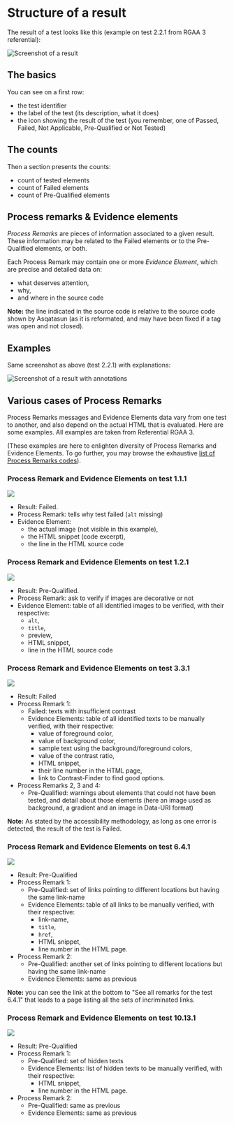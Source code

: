 # Structure of a result

The result of a test looks like this (example on test 2.2.1 from RGAA 3 referential):

![Screenshot of a result](Images/screenshot-2016-04-27_Asqatasun_2.2.1_FAILED_PREQUALIFIED_process_remarks_evidence_elements.png)

## The basics

You can see on a first row:

* the test identifier
* the label of the test (its description, what it does)
* the icon showing the result of the test (you remember, one of Passed, Failed, Not Applicable, Pre-Qualified or Not Tested)

## The counts

Then a section presents the counts:

* count of tested elements
* count of Failed elements
* count of Pre-Qualified elements

## Process remarks & Evidence elements

*Process Remarks* are pieces of information associated to a given result.
These information may be related to the Failed elements or to the Pre-Qualified elements, or both.

Each Process Remark may contain one or more *Evidence Element*, which are precise and detailed data
on:

* what deserves attention,
* why,
* and where in the source code

**Note:** the line indicated in the source code is relative to the source code shown by Asqatasun (as it is reformated, and may have been fixed if a tag was open and not closed).

## Examples

Same screenshot as above (test 2.2.1) with explanations:

![Screenshot of a result with annotations](Images/screenshot-2016-04-27_Asqatasun_2.2.1_FAILED_PREQUALIFIED_process_remarks_evidence_elements_EXPLAINED.png)

## Various cases of Process Remarks

Process Remarks messages and Evidence Elements data vary from one test to another, and also depend on the actual HTML that is evaluated. Here are some examples. All examples are taken from Referential RGAA 3.

(These examples are here to enlighten diversity of Process Remarks and Evidence Elements. To go further, you may browse the exhaustive [list of Process Remarks codes](../30_Contributor_doc/Engine/Process_remarks_codes.md)).

### Process Remark and Evidence Elements on test 1.1.1

![](Images/screenshot-2016-04-27_Asqatasun_1.1.1_Failed_Process_remarks.png)

* Result: Failed.
* Process Remark: tells why test failed (`alt` missing)
* Evidence Element:
    * the actual image (not visible in this example),
    * the HTML snippet (code excerpt),
    * the line in the HTML source code

### Process Remark and Evidence Elements on test 1.2.1

![](Images/screenshot-2016-04-27_Asqatasun_1.2.1_Failed_Pre-Qualified_Process_remarks.png)

* Result: Pre-Qualified.
* Process Remark: ask to verify if images are decorative or not
* Evidence Element: table of all identified images to be verified, with their respective:
    * `alt`,
    * `title`,
    * preview,
    * HTML snippet,
    * line in the HTML source code

### Process Remark and Evidence Elements on test 3.3.1

![](Images/screenshot-2016-04-27_Asqatasun_3.3.1_Failed_Pre-Qualified_Process_remarks.png)

* Result: Failed
* Process Remark 1:
    * Failed: texts with insufficient contrast
    * Evidence Elements: table of all identified texts to be manually verified, with their respective:
        * value of foreground color,
        * value of background color,
        * sample text using the background/foreground colors,
        * value of the contrast ratio,
        * HTML snippet,
        * their line number in the HTML page,
        * link to Contrast-Finder to find good options.
* Process Remarks 2, 3 and 4:
    * Pre-Qualified: warnings about elements that could not have been tested, and detail about those elements (here an image used as background, a gradient and an image in Data-URI format)

**Note:** As stated by the accessibility methodology, as long as one error is detected, the result of the test is Failed.

### Process Remark and Evidence Elements on test 6.4.1

![](Images/screenshot-2016-04-27_Asqatasun_6.4.1_Failed_Pre-Qualified_Process_remarks.png)

* Result: Pre-Qualified
* Process Remark 1:
    * Pre-Qualified: set of links pointing to different locations but having the same link-name
    * Evidence Elements: table of all links to be manually verified, with their respective:
        * link-name,
        * `title`,
        * `href`,
        * HTML snippet,
        * line number in the HTML page.
* Process Remark 2:
    * Pre-Qualified: another set of links pointing to different locations but having the same link-name
    * Evidence Elements: same as previous

**Note:** you can see the link at the bottom to "See all remarks for the test 6.4.1" that leads to a page listing all the sets of incriminated links.

### Process Remark and Evidence Elements on test 10.13.1

![](Images/screenshot-2016-04-27_Asqatasun_10.13.1_Failed_Pre-Qualified_Process_remarks.png)

* Result: Pre-Qualified
* Process Remark 1:
    * Pre-Qualified: set of hidden texts
    * Evidence Elements: list of hidden texts to be manually verified, with their respective:
        * HTML snippet,
        * line number in the HTML page.
* Process Remark 2:
    * Pre-Qualified: same as previous
    * Evidence Elements: same as previous
